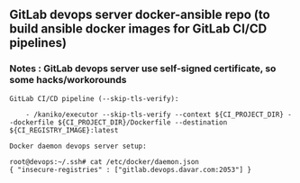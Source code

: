 ## GitLab devops server docker-ansible repo (to build ansible docker images for GitLab CI/CD pipelines)

### Notes : GitLab devops server use self-signed certificate, so some hacks/workorounds

```
GitLab CI/CD pipeline (--skip-tls-verify):

    - /kaniko/executor --skip-tls-verify --context ${CI_PROJECT_DIR} --dockerfile ${CI_PROJECT_DIR}/Dockerfile --destination ${CI_REGISTRY_IMAGE}:latest

Docker daemon devops server setup:

root@devops:~/.ssh# cat /etc/docker/daemon.json 
{ "insecure-registries" : ["gitlab.devops.davar.com:2053"] }

```
